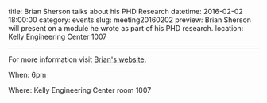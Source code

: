 title: Brian Sherson talks about his PHD Research
datetime: 2016-02-02 18:00:00
category: events
slug: meeting20160202
preview: Brian Sherson will present on a module he wrote as part of his PHD research.
location: Kelly Engineering Center 1007

---

For more information visit [Brian's website](http://shersonb.net/).

When: 6pm

Where: Kelly Engineering Center room 1007
